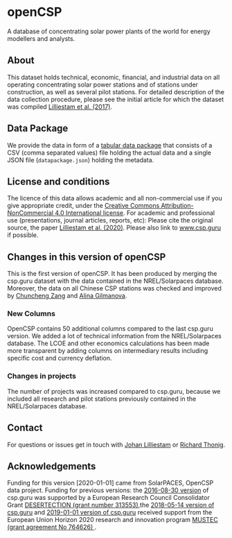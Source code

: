 # openCSP
A database of concentrating solar power plants of the world for energy modellers and analysts.

## About
This dataset holds technical, economic, financial, and industrial data on all operating concentrating solar power stations and of stations under construction, as well as several pilot stations. For detailed description of the data collection procedure, please see the initial article for which the dataset was compiled [Lilliestam et al. (2017)](https://doi.org/10.1038/nenergy.2017.94).


## Data Package
We provide the data in form of a [tabular data package](https://frictionlessdata.io/specs/tabular-data-package/) that consists of a CSV (comma separated values) file holding the actual data and a single JSON file (`datapackage.json`) holding the metadata.


## License and conditions
The licence of this data allows academic and all non-commercial use if you give appropriate credit, under the [Creative Commons Attribution-NonCommercial 4.0 International license](https://creativecommons.org/licenses/by-nc/4.0/).
For academic and professional use (presentations, journal articles, reports, etc): Please cite the original source, the paper [Lilliestam et al. (2020)](https://doi.org/10.1080/15567249.2020.1773580). Please also link to www.csp.guru if possible.

## Changes in this version of openCSP
This is the first version of openCSP. It has been produced by merging the csp.guru dataset with the data contained in the NREL/Solarpaces database. Moreover, the data on all Chinese CSP stations was checked and improved by [Chuncheng Zang](mailto:zangchch@mail.iee.ac.cn) and [Alina Gilmanova](mailto:alina@mail.iee.ac.cn>).

### New Columns
OpenCSP contains 50 additional columns compared to the last csp.guru version. We added a lot of technical information from the NREL/Solarpaces database. The LCOE and other economics calculations has been made more transparent by adding columns on intermediary results including specific cost and currency deflation.


### Changes in projects
The number of projects was increased compared to csp.guru, because we included all research and pilot stations previously contained in the NREL/Solarpaces database.


## Contact
For questions or issues get in touch with [Johan Lilliestam](mailto:johan.lilliestam@iass-potsdam.de) or [Richard Thonig](mailto:richard.thonig@iass-potsdam.de).


## Acknowledgements
Funding for this version [2020-01-01] came from SolarPACES, OpenCSP data project.
Funding for previous versions: the [2016-08-30 version](https://doi.org/10.5281/zenodo.1342716)  of csp.guru was supported by a European Research Council Consolidator Grant [DESERTECTION (grant number 313553)](https://cordis.europa.eu/project/rcn/106709_de.html),the [2018-05-14 version of csp.guru](https://doi.org/10.5281/zenodo.1318152) and [2019-01-01 version of csp.guru](https://doi.org/10.5281/zenodo.3466625) received support from the European Union Horizon 2020 research and innovation program [MUSTEC (grant agreement No 764626) ](https://cordis.europa.eu/project/rcn/211264_en.html).
